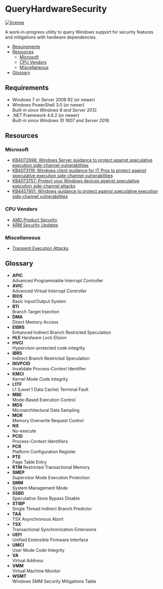 QueryHardwareSecurity
=====================

[![license](https://img.shields.io/github/license/ralish/QueryHardwareSecurity)](https://choosealicense.com/licenses/mit/)

A work-in-progress utility to query Windows support for security features and mitigations with hardware dependencies.

- [Requirements](#requirements)
- [Resources](#resources)
  - [Microsoft](#microsoft)
  - [CPU Vendors](#cpu-vendors)
  - [Miscellaneous](#miscellaneous)
- [Glossary](#glossary)

Requirements
------------

- Windows 7 or Server 2008 R2 (or newer)
- Windows PowerShell 3.0 (or newer)  
  *Built-in since Windows 8 and Server 2012.*
- .NET Framework 4.6.2 (or newer)  
  *Built-in since Windows 10 1607 and Server 2016.*

Resources
---------

### Microsoft

- [KB4072698: Windows Server guidance to protect against speculative execution side-channel vulnerabilities](https://support.microsoft.com/en-us/help/4072698)
- [KB4073119: Windows client guidance for IT Pros to protect against speculative execution side-channel vulnerabilities](https://support.microsoft.com/en-us/help/4073119)
- [KB4073757: Protect your Windows devices against speculative execution side-channel attacks](https://support.microsoft.com/en-us/help/4073757)
- [KB4457951: Windows guidance to protect against speculative execution side-channel vulnerabilities](https://support.microsoft.com/en-us/help/4457951)

### CPU Vendors

- [AMD Product Security](https://www.amd.com/en/corporate/product-security)
- [ARM Security Updates](https://developer.arm.com/support/arm-security-updates)

### Miscellaneous

- [Transient Execution Attacks](https://transient.fail/)

Glossary
--------

- **APIC**  
  Advanced Programmable Interrupt Controller
- **AVIC**  
  Advanced Virtual Interrupt Controller
- **BIOS**  
  Basic Input/Output System
- **BTI**  
  Branch Target Injection
- **DMA**  
  Direct Memory Access
- **EIBRS**  
  Enhanced Indirect Branch Restricted Speculation
- **HLE**
  Hardware Lock Elision
- **HVCI**  
  Hypervisor-protected code integrity
- **IBRS**  
  Indirect Branch Restricted Speculation
- **INVPCID**  
  Invalidate Process-Context Identifier
- **KMCI**  
  Kernel Mode Code Integrity
- **L1TF**  
  L1 (Level 1 Data Cache) Terminal Fault
- **MBE**  
  Mode-Based Execution Control
- **MDS**  
  Microarchitectural Data Sampling
- **MOR**  
  Memory Overwrite Request Control
- **NX**  
  No-execute
- **PCID**  
  Process-Context Identifiers
- **PCR**  
  Platform Configuration Register
- **PTE**  
  Page Table Entry
- **RTM**
  Restricted Transactional Memory
- **SMEP**  
  Supervisor Mode Execution Protection
- **SMM**  
  System Management Mode
- **SSBD**  
  Speculative Store Bypass Disable
- **STIBP**  
  Single Thread Indirect Branch Predictor
- **TAA**  
  TSX Asynchronous Abort
- **TSX**  
  Transactional Synchronization Extensions
- **UEFI**  
  Unified Extensible Firmware Interface
- **UMCI**  
  User Mode Code Integrity
- **VA**  
  Virtual Address
- **VMM**  
  Virtual Machine Monitor
- **WSMT**  
  Windows SMM Security Mitigations Table
